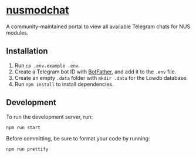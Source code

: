 # [nusmodchat](https://modchat.nuscomputing.com)

A community-maintained portal to view all available Telegram chats for NUS modules.

## Installation

1. Run `cp .env.example .env`.
1. Create a Telegram bot ID with [BotFather](https://t.me/BotFather), and add
   it to the `.env` file.
1. Create an empty `.data` folder with `mkdir .data` for the Lowdb database.
1. Run `npm install` to install dependencies.

## Development

To run the development server, run:

```
npm run start
```

Before committing, be sure to format your code by running:

```
npm run prettify
```
